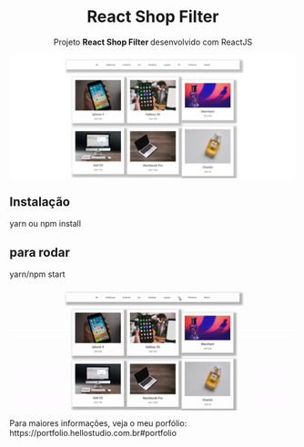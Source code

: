 <h1 align="center">React Shop Filter</h1>
<p align="center">Projeto <strong>React Shop Filter </strong> desenvolvido com ReactJS</p>
<img align="center" src="./screenshot/screenshot.png"></img>

## Instalação

yarn ou npm install

## para rodar

yarn/npm start

<img align="center" src="./screenshot/screenshot.gif"></img>

</p>

<p>Para maiores informações, veja o meu porfólio: https://portfolio.hellostudio.com.br#portfolio</p>

